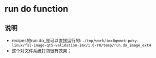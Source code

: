 # run do function

## 说明

* recipes的run.do_<function name>是可以直接运行的: `./tmp/work/imx8qmmek-poky-linux/fsl-image-qt5-validation-imx/1.0-r0/temp/run.do_image_ext4`
* 这个对文件系统打包很有效果；